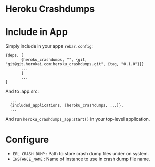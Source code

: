 Heroku Crashdumps
=================

# Include in App

Simply include in your apps `rebar.config`:

```
{deps, [
       {heroku_crashdumps, "", {git, "git@git.herokai.com:heroku_crashdumps.git", {tag, "0.1.0"}}}
       ...
       ]
       ...
}
```

And to .app.src:

```
  ...
  {included_applications, [heroku_crashdumps, ...]},
  ...
```

And run `heroku_crashdumps_app:start()` in your top-level application.

# Configure

* `ERL_CRASH_DUMP` : Path to store crash dump files under on system.
* `INSTANCE_NAME` : Name of instance to use in crash dump file name.
